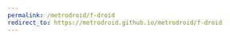 ```yaml
---
permalink: /metrodroid/f-droid
redirect_to: https://metrodroid.github.io/metrodroid/f-droid
---
```

